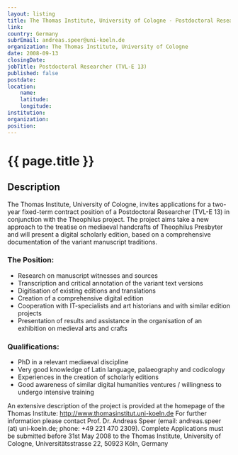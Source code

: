 ```yaml
---
layout: listing
title: The Thomas Institute, University of Cologne - Postdoctoral Researcher (TVL-E 13)
link:
country: Germany
subrEmail: andreas.speer@uni-koeln.de
organization: The Thomas Institute, University of Cologne 
date: 2008-09-13
closingDate: 
jobTitle: Postdoctoral Researcher (TVL-E 13)
published: false
postdate:
location:
	name: 
	latitude: 
	longitude: 
institution: 
organization: 
position: 
--- 
```



# {{ page.title }}

## Description




<p>The Thomas Institute, University of Cologne, invites applications for a
two-year fixed-term contract position of a Postdoctoral Researcher (TVL-E 13) in conjunction with the Theophilus project. The project aims take a new
approach to the treatise on mediaeval handcrafts of Theophilus Presbyter
and will present a digital scholarly edition, based on a comprehensive
documentation of the variant manuscript traditions.</p>

<h3>The Position:</h3>

<ul>

   <li> Research on manuscript witnesses and sources</li>
     <li> Transcription and critical annotation of the variant text versions</li>
    <li>Digitisation of existing editions and translations</li>
      <li> Creation of a comprehensive digital edition</li>
    <li> Cooperation with IT-specialists and art historians and with
similar edition projects</li>
     <li> Presentation of results and assistance in the organisation of an
exhibition on medieval arts and crafts</li>
</ul>

<h3>Qualifications:</h3>
<ul>

   <li> PhD in a relevant mediaeval discipline </li>
 <li> Very good knowledge of Latin language, palaeography and codicology</li>
    <li> Experiences in the creation of scholarly editions</li>
  <li> Good awareness of similar digital humanities ventures /
willingness to undergo intensive training</li>

</ul>

<p>An extensive description of the project is provided at the homepage of
the Thomas Institute: <a href="http://www.thomasinstitut.uni-koeln.de">http://www.thomasinstitut.uni-koeln.de</a>
For further information please contact Prof. Dr. Andreas Speer (email:
andreas.speer (at) uni-koeln.de; phone: +49 221 470 2309).
Complete Applications must be submitted before 31st May 2008 to the
Thomas Institute, University of Cologne, Universitätsstrasse 22, 50923
Köln, Germany
